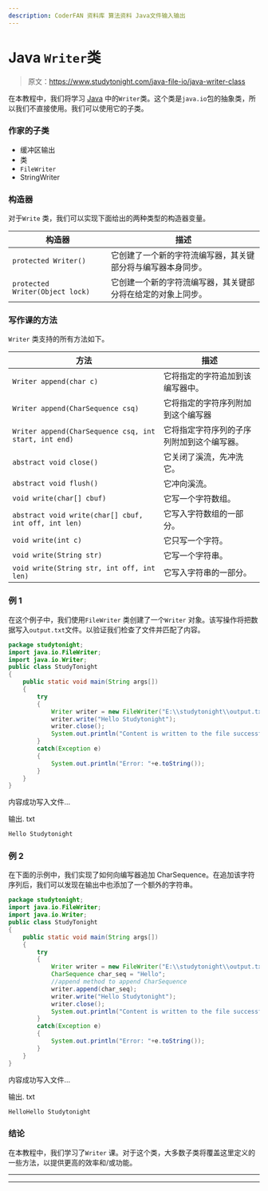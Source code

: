 ```yaml
---
description: CoderFAN 资料库 算法资料 Java文件输入输出
---
```


# Java `Writer`类

> 原文：<https://www.studytonight.com/java-file-io/java-writer-class>

在本教程中，我们将学习 [Java](https://www.studytonight.com/java/) 中的`Writer`类。这个类是`java.io`包的抽象类，所以我们不直接使用。我们可以使用它的子类。

### 作家的子类

*   缓冲区输出
*   类
*   `FileWriter`
*   StringWriter

### 构造器

对于`Write` 类，我们可以实现下面给出的两种类型的构造器变量。

| 构造器 | 描述 |
| --- | --- |
| `protected Writer()` | 它创建了一个新的字符流编写器，其关键部分将与编写器本身同步。 |
| `protected Writer(Object lock)` | 它创建一个新的字符流编写器，其关键部分将在给定的对象上同步。 |

### 写作课的方法

`Writer` 类支持的所有方法如下。

| 方法 | 描述 |
| --- | --- |
| `Writer append(char c)` | 它将指定的字符追加到该编写器中。 |
| `Writer append(CharSequence csq)` | 它将指定的字符序列附加到这个编写器 |
| `Writer append(CharSequence csq, int start, int end)` | 它将指定字符序列的子序列附加到这个编写器。 |
| `abstract void close()` | 它关闭了溪流，先冲洗它。 |
| `abstract void flush()` | 它冲向溪流。 |
| `void write(char[] cbuf)` | 它写一个字符数组。 |
| `abstract void write(char[] cbuf, int off, int len)` | 它写入字符数组的一部分。 |
| `void write(int c)` | 它只写一个字符。 |
| `void write(String str)` | 它写一个字符串。 |
| `void write(String str, int off, int len)` | 它写入字符串的一部分。 |

### 例 1

在这个例子中，我们使用`FileWriter` 类创建了一个`Writer` 对象。该写操作将把数据写入`output.txt`文件。以验证我们检查了文件并匹配了内容。

```java
package studytonight;
import java.io.FileWriter;
import java.io.Writer;
public class StudyTonight 
{
	public static void main(String args[])
	{
		try
		{
			Writer writer = new FileWriter("E:\\studytonight\\output.txt");  
			writer.write("Hello Studytonight");  
			writer.close();  
			System.out.println("Content is written to the file successfully...");
		}
		catch(Exception e)
		{
			System.out.println("Error: "+e.toString());
		}
	}
}
```

内容成功写入文件...

输出. txt

```java
Hello Studytonight
```

### 例 2

在下面的示例中，我们实现了如何向编写器追加 CharSequence。在追加该字符序列后，我们可以发现在输出中也添加了一个额外的字符串。

```java
package studytonight;
import java.io.FileWriter;
import java.io.Writer;
public class StudyTonight 
{
	public static void main(String args[])
	{
		try
		{
			Writer writer = new FileWriter("E:\\studytonight\\output.txt");    			
			CharSequence char_seq = "Hello";
			//append method to append CharSequence
			writer.append(char_seq);
			writer.write("Hello Studytonight");
			writer.close();  
			System.out.println("Content is written to the file successfully...");
		}
		catch(Exception e)
		{
			System.out.println("Error: "+e.toString());
		}
	}
}
```

内容成功写入文件...

输出. txt

```java
HelloHello Studytonight
```

### 结论

在本教程中，我们学习了`Writer` 课。对于这个类，大多数子类将覆盖这里定义的一些方法，以提供更高的效率和/或功能。

* * *

* * *